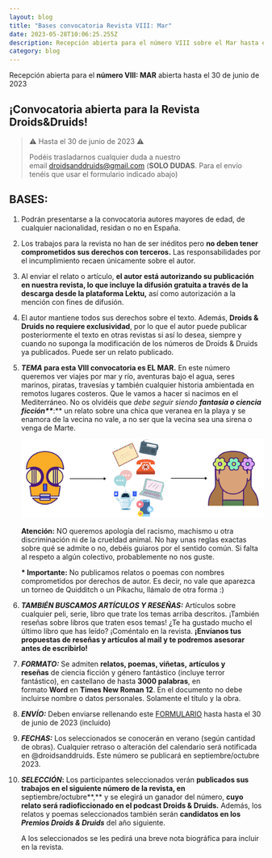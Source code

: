 ```yaml
---
layout: blog
title: "Bases convocatoria Revista VIII: Mar"
date: 2023-05-28T10:06:25.255Z
description: Recepción abierta para el número VIII sobre el Mar hasta el 30 de junio de 2023
category: blog
---
```

Recepción abierta para el **número VIII: MAR** abierta hasta el 30 de junio de 2023

## ¡Convocatoria abierta para la Revista Droids&Druids!

> ⚠️ Hasta el 30 de junio de 2023 ⚠️
>
> Podéis trasladarnos cualquier duda a nuestro email [droidsanddruids@gmail.com](mailto:droidsanddruids@gmail.com) (**SOLO DUDAS**. Para el envío tenéis que usar el formulario indicado abajo)

## BASES:

1. Podrán presentarse a la convocatoria autores mayores de edad, de cualquier nacionalidad, residan o no en España.
2. Los trabajos para la revista no han de ser inéditos pero **no deben tener comprometidos sus derechos con terceros.** Las responsabilidades por el incumplimiento recaen únicamente sobre el autor.
3. Al enviar el relato o artículo, **el autor está autorizando su publicación en nuestra revista, lo que incluye la difusión gratuita a través de la descarga desde la plataforma Lektu,** así como autorización a la mención con fines de difusión.
4. El autor mantiene todos sus derechos sobre el texto. Además, **Droids & Druids no requiere exclusividad**, por lo que el autor puede publicar posteriormente el texto en otras revistas si así lo desea, siempre y cuando no suponga la modificación de los números de Droids & Druids ya publicados. Puede ser un relato publicado.
5. ***TEMA* para esta VIII convocatoria es EL MAR.** En este número queremos ver viajes por mar y río, aventuras bajo el agua, seres marinos, piratas, travesías y también cualquier historia ambientada en remotos lugares costeros. Que le vamos a hacer si nacimos en el Mediterráneo. No os olvidéis que *debe seguir siendo **fantasía o ciencia ficción\*\****:\*\* un relato sobre una chica que veranea en la playa y se enamora de la vecina no vale, a no ser que la vecina sea una sirena o venga de Marte. 

   ![un droide a la izquierda enviando un mensaje por carta, radio, telefono, ordenador hasta el destinatario druida a la derecha](/public/images/screen-shot-2022-10-03-at-12.49.40-pm.png)

   **Atención:** NO queremos apología del racismo, machismo u otra discriminación ni de la crueldad animal. No hay unas reglas exactas sobre qué se admite o no, debéis guiaros por el sentido común. Si falta al respeto a algún colectivo, probablemente no nos guste.

   **\* Importante:** No publicamos relatos o poemas con nombres comprometidos por derechos de autor. Es decir, no vale que aparezca un torneo de Quidditch o un Pikachu, llámalo de otra forma :)


6. ***TAMBIÉN BUSCAMOS ARTÍCULOS Y RESEÑAS:*** Artículos sobre cualquier peli, serie, libro que trate los temas arriba descritos. ¡También reseñas sobre libros que traten esos temas! ¿Te ha gustado mucho el último libro que has leído? ¡Coméntalo en la revista. **¡Envíanos tus propuestas de reseñas y artículos al mail y te podremos asesorar antes de escribirlo!**
7. ***FORMATO:*** Se admiten **relatos, poemas, viñetas,** **artículos y reseñas** de ciencia ficción y género fantástico (incluye terror fantástico), en castellano de hasta **3000 palabras**, en formato **Word** en **Times New Roman 12**. En el documento no debe incluirse nombre o datos personales. Solamente el título y la obra.
8. ***ENVÍO:*** Deben enviarse rellenando este [FORMULARIO](https://forms.gle/Vm15Msqgf3Z8aY1fA) hasta hasta el 30 de junio de 2023 (incluido)
9. ***FECHAS:*** Los seleccionados se conocerán en verano (según cantidad de obras). Cualquier retraso o alteración del calendario será notificada en @droidsanddruids. Este número se publicará en septiembre/octubre 2023.
10. ***SELECCIÓN*:** Los participantes seleccionados verán **publicados sus trabajos en el siguiente número de la revista, en** septiembre/octubre**,** y  se elegirá un ganador del número, **cuyo relato será radioficcionado en el podcast Droids & Druids.** Además, los relatos y poemas seleccionados también serán **candidatos en los *Premios Droids & Druids*** del año siguiente.

    A los seleccionados se les pedirá una breve nota biográfica para incluir en la revista.